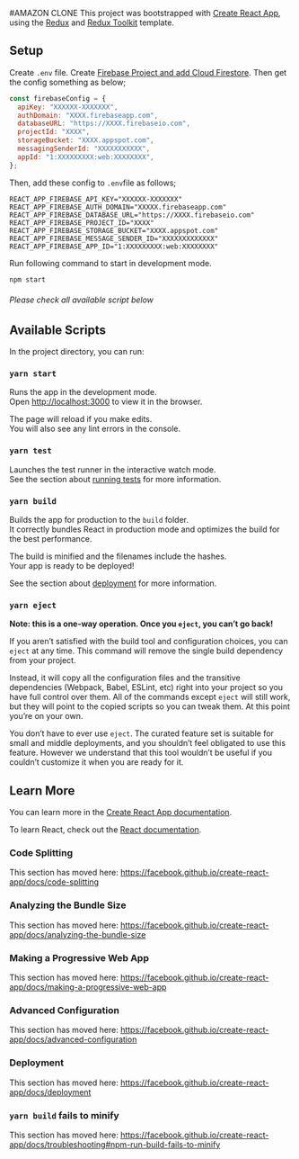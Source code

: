 #AMAZON CLONE
This project was bootstrapped with [Create React App](https://github.com/facebook/create-react-app), using the [Redux](https://redux.js.org/) and [Redux Toolkit](https://redux-toolkit.js.org/) template.

## Setup

Create `.env` file.
Create [Firebase Project and add Cloud Firestore](https://console.firebase.google.com/).
Then get the config something as below;

```js
const firebaseConfig = {
  apiKey: "XXXXXX-XXXXXXX",
  authDomain: "XXXX.firebaseapp.com",
  databaseURL: "https://XXXX.firebaseio.com",
  projectId: "XXXX",
  storageBucket: "XXXX.appspot.com",
  messagingSenderId: "XXXXXXXXXXX",
  appId: "1:XXXXXXXXX:web:XXXXXXXX",
};
```

Then, add these config to `.env`file as follows;

```env
REACT_APP_FIREBASE_API_KEY="XXXXXX-XXXXXXX"
REACT_APP_FIREBASE_AUTH_DOMAIN="XXXXX.firebaseapp.com"
REACT_APP_FIREBASE_DATABASE_URL="https://XXXX.firebaseio.com"
REACT_APP_FIREBASE_PROJECT_ID="XXXX"
REACT_APP_FIREBASE_STORAGE_BUCKET="XXXX.appspot.com"
REACT_APP_FIREBASE_MESSAGE_SENDER_ID="XXXXXXXXXXXXX"
REACT_APP_FIREBASE_APP_ID="1:XXXXXXXXX:web:XXXXXXXX"
```

Run following command to start in development mode.

```bash
npm start
```

###### Please check all available script below

## Available Scripts

In the project directory, you can run:

### `yarn start`

Runs the app in the development mode.<br />
Open [http://localhost:3000](http://localhost:3000) to view it in the browser.

The page will reload if you make edits.<br />
You will also see any lint errors in the console.

### `yarn test`

Launches the test runner in the interactive watch mode.<br />
See the section about [running tests](https://facebook.github.io/create-react-app/docs/running-tests) for more information.

### `yarn build`

Builds the app for production to the `build` folder.<br />
It correctly bundles React in production mode and optimizes the build for the best performance.

The build is minified and the filenames include the hashes.<br />
Your app is ready to be deployed!

See the section about [deployment](https://facebook.github.io/create-react-app/docs/deployment) for more information.

### `yarn eject`

**Note: this is a one-way operation. Once you `eject`, you can’t go back!**

If you aren’t satisfied with the build tool and configuration choices, you can `eject` at any time. This command will remove the single build dependency from your project.

Instead, it will copy all the configuration files and the transitive dependencies (Webpack, Babel, ESLint, etc) right into your project so you have full control over them. All of the commands except `eject` will still work, but they will point to the copied scripts so you can tweak them. At this point you’re on your own.

You don’t have to ever use `eject`. The curated feature set is suitable for small and middle deployments, and you shouldn’t feel obligated to use this feature. However we understand that this tool wouldn’t be useful if you couldn’t customize it when you are ready for it.

## Learn More

You can learn more in the [Create React App documentation](https://facebook.github.io/create-react-app/docs/getting-started).

To learn React, check out the [React documentation](https://reactjs.org/).

### Code Splitting

This section has moved here: https://facebook.github.io/create-react-app/docs/code-splitting

### Analyzing the Bundle Size

This section has moved here: https://facebook.github.io/create-react-app/docs/analyzing-the-bundle-size

### Making a Progressive Web App

This section has moved here: https://facebook.github.io/create-react-app/docs/making-a-progressive-web-app

### Advanced Configuration

This section has moved here: https://facebook.github.io/create-react-app/docs/advanced-configuration

### Deployment

This section has moved here: https://facebook.github.io/create-react-app/docs/deployment

### `yarn build` fails to minify

This section has moved here: https://facebook.github.io/create-react-app/docs/troubleshooting#npm-run-build-fails-to-minify
